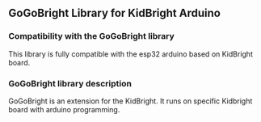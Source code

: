 ## GoGoBright Library for KidBright Arduino

### Compatibility with the GoGoBright library

This library is fully compatible with the esp32 arduino based on KidBright board.

### GoGoBright library description
GoGoBright is an extension for the KidBright. It runs on specific Kidbright board with arduino programming.
